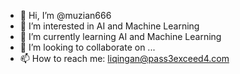 - 👋 Hi, I’m @muzian666
- 👀 I’m interested in AI and Machine Learning
- 🌱 I’m currently learning AI and Machine Learning
- 💞️ I’m looking to collaborate on ...
- 📫 How to reach me: liqingan@pass3exceed4.com

<!---
muzian666/muzian666 is a ✨ special ✨ repository because its `README.md` (this file) appears on your GitHub profile.
You can click the Preview link to take a look at your changes.
--->
